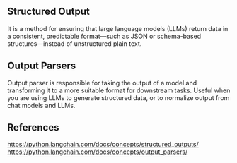 ## Structured Output
It is a method for ensuring that large language models (LLMs) return data in a consistent, predictable format—such as JSON or schema-based structures—instead of unstructured plain text.

## Output Parsers
Output parser is responsible for taking the output of a model and transforming it to a more suitable format for downstream tasks. Useful when you are using LLMs to generate structured data, or to normalize output from chat models and LLMs.

## References
https://python.langchain.com/docs/concepts/structured_outputs/
https://python.langchain.com/docs/concepts/output_parsers/